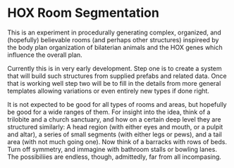 # HOX Room Segmentation

This is an experiment in procedurally generating complex, organized, and (hopefully) believable rooms (and perhaps 
other structures) inspireed by the body plan organization of bilaterian animals and the HOX genes which influence 
the overall plan.

Currently this is in very early development.  Step one is to create a system that will build such structures from 
supplied prefabs and related data.  Once that is working well step two will be to fill in the details from more 
general templates allowing variations or even entirely new types if done right.

It is not expected to be good for all types of rooms and areas, but hopefully be good for a wide ranges of them. 
For insight into the idea, think of a trilobite and a church sanctuary, and how on a certain deep level they are 
structured similarly: A head region (with either eyes and mouth, or a pulpit and altar), a series of small segments 
(with either legs or pews), and a tail area (with not much going one).  Now think of a barracks with rows of beds. 
Turn off symmetry, and immagine with bathroom stalls or bowling lanes.  The possibiliies are endless, though, 
admittedly, far from all incompasing.
